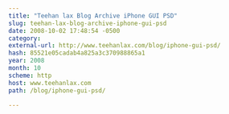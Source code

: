 ```yaml
---
title: "Teehan lax Blog Archive iPhone GUI PSD"
slug: teehan-lax-blog-archive-iphone-gui-psd
date: 2008-10-02 17:48:54 -0500
category: 
external-url: http://www.teehanlax.com/blog/iphone-gui-psd/
hash: 85521e05cadab4a825a3c370988865a1
year: 2008
month: 10
scheme: http
host: www.teehanlax.com
path: /blog/iphone-gui-psd/

---
```



